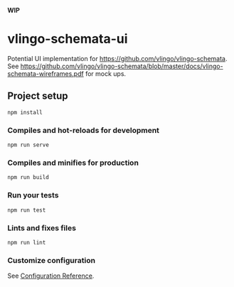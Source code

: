 **WIP**

# vlingo-schemata-ui

Potential UI implementation for https://github.com/vlingo/vlingo-schemata.
See https://github.com/vlingo/vlingo-schemata/blob/master/docs/vlingo-schemata-wireframes.pdf for mock ups.


## Project setup
```
npm install
```

### Compiles and hot-reloads for development
```
npm run serve
```

### Compiles and minifies for production
```
npm run build
```

### Run your tests
```
npm run test
```

### Lints and fixes files
```
npm run lint
```

### Customize configuration
See [Configuration Reference](https://cli.vuejs.org/config/).
